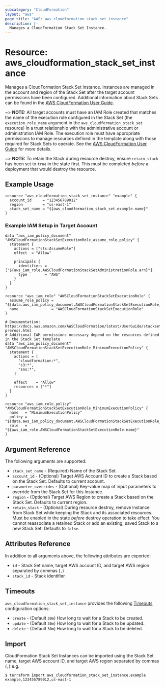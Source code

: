 ```yaml
---
subcategory: "CloudFormation"
layout: "aws"
page_title: "AWS: aws_cloudformation_stack_set_instance"
description: |-
  Manages a CloudFormation Stack Set Instance.
---
```


# Resource: aws_cloudformation_stack_set_instance

Manages a CloudFormation Stack Set Instance. Instances are managed in the account and region of the Stack Set after the target account permissions have been configured. Additional information about Stack Sets can be found in the [AWS CloudFormation User Guide](https://docs.aws.amazon.com/AWSCloudFormation/latest/UserGuide/what-is-cfnstacksets.html).

~> **NOTE:** All target accounts must have an IAM Role created that matches the name of the execution role configured in the Stack Set (the `execution_role_name` argument in the `aws_cloudformation_stack_set` resource) in a trust relationship with the administrative account or administration IAM Role. The execution role must have appropriate permissions to manage resources defined in the template along with those required for Stack Sets to operate. See the [AWS CloudFormation User Guide](https://docs.aws.amazon.com/AWSCloudFormation/latest/UserGuide/stacksets-prereqs.html) for more details.

~> **NOTE:** To retain the Stack during resource destroy, ensure `retain_stack` has been set to `true` in the state first. This must be completed _before_ a deployment that would destroy the resource.

## Example Usage

```hcl
resource "aws_cloudformation_stack_set_instance" "example" {
  account_id     = "123456789012"
  region         = "us-east-1"
  stack_set_name = "${aws_cloudformation_stack_set.example.name}"
}
```

### Example IAM Setup in Target Account

```hcl
data "aws_iam_policy_document" "AWSCloudFormationStackSetExecutionRole_assume_role_policy" {
  statement {
    actions = ["sts:AssumeRole"]
    effect  = "Allow"

    principals {
      identifiers = ["${aws_iam_role.AWSCloudFormationStackSetAdministrationRole.arn}"]
      type        = "AWS"
    }
  }
}

resource "aws_iam_role" "AWSCloudFormationStackSetExecutionRole" {
  assume_role_policy = "${data.aws_iam_policy_document.AWSCloudFormationStackSetExecutionRole_assume_role_policy.json}"
  name               = "AWSCloudFormationStackSetExecutionRole"
}

# Documentation: https://docs.aws.amazon.com/AWSCloudFormation/latest/UserGuide/stacksets-prereqs.html
# Additional IAM permissions necessary depend on the resources defined in the Stack Set template
data "aws_iam_policy_document" "AWSCloudFormationStackSetExecutionRole_MinimumExecutionPolicy" {
  statement {
    actions = [
      "cloudformation:*",
      "s3:*",
      "sns:*",
    ]

    effect    = "Allow"
    resources = ["*"]
  }
}

resource "aws_iam_role_policy" "AWSCloudFormationStackSetExecutionRole_MinimumExecutionPolicy" {
  name   = "MinimumExecutionPolicy"
  policy = "${data.aws_iam_policy_document.AWSCloudFormationStackSetExecutionRole_MinimumExecutionPolicy.json}"
  role   = "${aws_iam_role.AWSCloudFormationStackSetExecutionRole.name}"
}
```

## Argument Reference

The following arguments are supported:

* `stack_set_name` - (Required) Name of the Stack Set.
* `account_id` - (Optional) Target AWS Account ID to create a Stack based on the Stack Set. Defaults to current account.
* `parameter_overrides` - (Optional) Key-value map of input parameters to override from the Stack Set for this Instance.
* `region` - (Optional) Target AWS Region to create a Stack based on the Stack Set. Defaults to current region.
* `retain_stack` - (Optional) During resource destroy, remove Instance from Stack Set while keeping the Stack and its associated resources. Must be enabled in the state _before_ destroy operation to take effect. You cannot reassociate a retained Stack or add an existing, saved Stack to a new Stack Set. Defaults to `false`.

## Attributes Reference

In addition to all arguments above, the following attributes are exported:

* `id` - Stack Set name, target AWS account ID, and target AWS region separated by commas (`,`)
* `stack_id` - Stack identifier

## Timeouts

`aws_cloudformation_stack_set_instance` provides the following [Timeouts](/docs/configuration/resources.html#timeouts) configuration options:

* `create` - (Default `30m`) How long to wait for a Stack to be created.
* `update` - (Default `30m`) How long to wait for a Stack to be updated.
* `delete` - (Default `30m`) How long to wait for a Stack to be deleted.

## Import

CloudFormation Stack Set Instances can be imported using the Stack Set name, target AWS account ID, and target AWS region separated by commas (`,`) e.g.

```
$ terraform import aws_cloudformation_stack_set_instance.example example,123456789012,us-east-1
```
